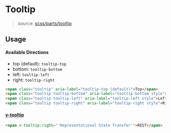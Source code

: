 # Tooltip
> source: [scss/parts/tooltip](../../src/scss/parts/_tooltip.scss)

## Usage
#### Available Directions
- top (default): `tooltip-top`
- bottom: `tooltip-bottom`
- left: `tooltip-left`
- right: `tooltip-right`

```html
<span class="tooltip" aria-label="tooltip-top (default)">Top</span>
<span class="tooltip tooltip-bottom" aria-label="tooltip-bottom style">Bottom</span>
<span class="tooltip tooltip-left" aria-label="tooltip-left style">Left</span>
<span class="tooltip tooltip-right" aria-label="tooltip-right style">Right</span>
```

#### [v-tooltip](../js/directives.md#tooltip)
```html
<span v-tooltip:right="'Representational State Transfer'">REST</span>
```

